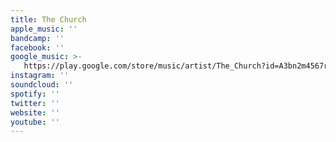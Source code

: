 ```yaml
---
title: The Church
apple_music: ''
bandcamp: ''
facebook: ''
google_music: >-
   https://play.google.com/store/music/artist/The_Church?id=A3bn2m4567rdqcqql5c73l7xpta
instagram: ''
soundcloud: ''
spotify: ''
twitter: ''
website: ''
youtube: ''
---
```

